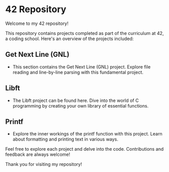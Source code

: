 # 42 Repository

Welcome to my 42 repository!

This repository contains projects completed as part of the curriculum at 42, a coding school. Here's an overview of the projects included:

## Get Next Line (GNL)

- This section contains the Get Next Line (GNL) project. Explore file reading and line-by-line parsing with this fundamental project.

## Libft

- The Libft project can be found here. Dive into the world of C programming by creating your own library of essential functions.

## Printf

- Explore the inner workings of the printf function with this project. Learn about formatting and printing text in various ways.

Feel free to explore each project and delve into the code. Contributions and feedback are always welcome!

Thank you for visiting my repository!
